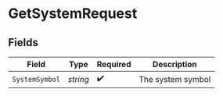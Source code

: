 # GetSystemRequest


## Fields

| Field              | Type               | Required           | Description        |
| ------------------ | ------------------ | ------------------ | ------------------ |
| `SystemSymbol`     | *string*           | :heavy_check_mark: | The system symbol  |